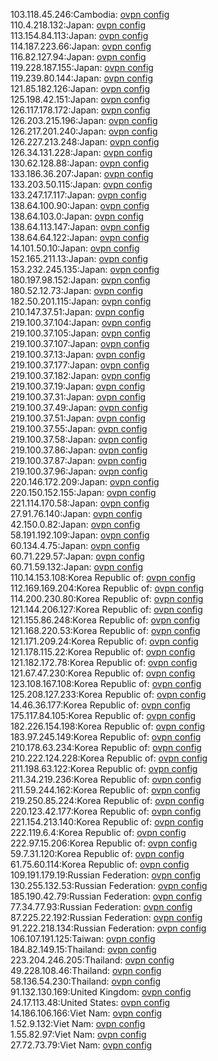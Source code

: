 103.118.45.246:Cambodia: [ovpn config](vpn/103_118_45_246.ovpn)  
110.4.218.132:Japan: [ovpn config](vpn/110_4_218_132.ovpn)  
113.154.84.113:Japan: [ovpn config](vpn/113_154_84_113.ovpn)  
114.187.223.66:Japan: [ovpn config](vpn/114_187_223_66.ovpn)  
116.82.127.94:Japan: [ovpn config](vpn/116_82_127_94.ovpn)  
119.228.187.155:Japan: [ovpn config](vpn/119_228_187_155.ovpn)  
119.239.80.144:Japan: [ovpn config](vpn/119_239_80_144.ovpn)  
121.85.182.126:Japan: [ovpn config](vpn/121_85_182_126.ovpn)  
125.198.42.151:Japan: [ovpn config](vpn/125_198_42_151.ovpn)  
126.117.178.172:Japan: [ovpn config](vpn/126_117_178_172.ovpn)  
126.203.215.196:Japan: [ovpn config](vpn/126_203_215_196.ovpn)  
126.217.201.240:Japan: [ovpn config](vpn/126_217_201_240.ovpn)  
126.227.213.248:Japan: [ovpn config](vpn/126_227_213_248.ovpn)  
126.34.131.228:Japan: [ovpn config](vpn/126_34_131_228.ovpn)  
130.62.128.88:Japan: [ovpn config](vpn/130_62_128_88.ovpn)  
133.186.36.207:Japan: [ovpn config](vpn/133_186_36_207.ovpn)  
133.203.50.115:Japan: [ovpn config](vpn/133_203_50_115.ovpn)  
133.247.17.117:Japan: [ovpn config](vpn/133_247_17_117.ovpn)  
138.64.100.90:Japan: [ovpn config](vpn/138_64_100_90.ovpn)  
138.64.103.0:Japan: [ovpn config](vpn/138_64_103_0.ovpn)  
138.64.113.147:Japan: [ovpn config](vpn/138_64_113_147.ovpn)  
138.64.64.122:Japan: [ovpn config](vpn/138_64_64_122.ovpn)  
14.101.50.10:Japan: [ovpn config](vpn/14_101_50_10.ovpn)  
152.165.211.13:Japan: [ovpn config](vpn/152_165_211_13.ovpn)  
153.232.245.135:Japan: [ovpn config](vpn/153_232_245_135.ovpn)  
180.197.98.152:Japan: [ovpn config](vpn/180_197_98_152.ovpn)  
180.52.12.73:Japan: [ovpn config](vpn/180_52_12_73.ovpn)  
182.50.201.115:Japan: [ovpn config](vpn/182_50_201_115.ovpn)  
210.147.37.51:Japan: [ovpn config](vpn/210_147_37_51.ovpn)  
219.100.37.104:Japan: [ovpn config](vpn/219_100_37_104.ovpn)  
219.100.37.105:Japan: [ovpn config](vpn/219_100_37_105.ovpn)  
219.100.37.107:Japan: [ovpn config](vpn/219_100_37_107.ovpn)  
219.100.37.13:Japan: [ovpn config](vpn/219_100_37_13.ovpn)  
219.100.37.177:Japan: [ovpn config](vpn/219_100_37_177.ovpn)  
219.100.37.182:Japan: [ovpn config](vpn/219_100_37_182.ovpn)  
219.100.37.19:Japan: [ovpn config](vpn/219_100_37_19.ovpn)  
219.100.37.31:Japan: [ovpn config](vpn/219_100_37_31.ovpn)  
219.100.37.49:Japan: [ovpn config](vpn/219_100_37_49.ovpn)  
219.100.37.51:Japan: [ovpn config](vpn/219_100_37_51.ovpn)  
219.100.37.55:Japan: [ovpn config](vpn/219_100_37_55.ovpn)  
219.100.37.58:Japan: [ovpn config](vpn/219_100_37_58.ovpn)  
219.100.37.86:Japan: [ovpn config](vpn/219_100_37_86.ovpn)  
219.100.37.87:Japan: [ovpn config](vpn/219_100_37_87.ovpn)  
219.100.37.96:Japan: [ovpn config](vpn/219_100_37_96.ovpn)  
220.146.172.209:Japan: [ovpn config](vpn/220_146_172_209.ovpn)  
220.150.152.155:Japan: [ovpn config](vpn/220_150_152_155.ovpn)  
221.114.170.58:Japan: [ovpn config](vpn/221_114_170_58.ovpn)  
27.91.76.140:Japan: [ovpn config](vpn/27_91_76_140.ovpn)  
42.150.0.82:Japan: [ovpn config](vpn/42_150_0_82.ovpn)  
58.191.192.109:Japan: [ovpn config](vpn/58_191_192_109.ovpn)  
60.134.4.75:Japan: [ovpn config](vpn/60_134_4_75.ovpn)  
60.71.229.57:Japan: [ovpn config](vpn/60_71_229_57.ovpn)  
60.71.59.132:Japan: [ovpn config](vpn/60_71_59_132.ovpn)  
110.14.153.108:Korea Republic of: [ovpn config](vpn/110_14_153_108.ovpn)  
112.169.169.204:Korea Republic of: [ovpn config](vpn/112_169_169_204.ovpn)  
114.200.230.80:Korea Republic of: [ovpn config](vpn/114_200_230_80.ovpn)  
121.144.206.127:Korea Republic of: [ovpn config](vpn/121_144_206_127.ovpn)  
121.155.86.248:Korea Republic of: [ovpn config](vpn/121_155_86_248.ovpn)  
121.168.220.53:Korea Republic of: [ovpn config](vpn/121_168_220_53.ovpn)  
121.171.209.24:Korea Republic of: [ovpn config](vpn/121_171_209_24.ovpn)  
121.178.115.22:Korea Republic of: [ovpn config](vpn/121_178_115_22.ovpn)  
121.182.172.78:Korea Republic of: [ovpn config](vpn/121_182_172_78.ovpn)  
121.67.47.230:Korea Republic of: [ovpn config](vpn/121_67_47_230.ovpn)  
123.108.167.108:Korea Republic of: [ovpn config](vpn/123_108_167_108.ovpn)  
125.208.127.233:Korea Republic of: [ovpn config](vpn/125_208_127_233.ovpn)  
14.46.36.177:Korea Republic of: [ovpn config](vpn/14_46_36_177.ovpn)  
175.117.84.105:Korea Republic of: [ovpn config](vpn/175_117_84_105.ovpn)  
182.226.154.198:Korea Republic of: [ovpn config](vpn/182_226_154_198.ovpn)  
183.97.245.149:Korea Republic of: [ovpn config](vpn/183_97_245_149.ovpn)  
210.178.63.234:Korea Republic of: [ovpn config](vpn/210_178_63_234.ovpn)  
210.222.124.228:Korea Republic of: [ovpn config](vpn/210_222_124_228.ovpn)  
211.198.63.122:Korea Republic of: [ovpn config](vpn/211_198_63_122.ovpn)  
211.34.219.236:Korea Republic of: [ovpn config](vpn/211_34_219_236.ovpn)  
211.59.244.162:Korea Republic of: [ovpn config](vpn/211_59_244_162.ovpn)  
219.250.85.224:Korea Republic of: [ovpn config](vpn/219_250_85_224.ovpn)  
220.123.42.177:Korea Republic of: [ovpn config](vpn/220_123_42_177.ovpn)  
221.154.213.140:Korea Republic of: [ovpn config](vpn/221_154_213_140.ovpn)  
222.119.6.4:Korea Republic of: [ovpn config](vpn/222_119_6_4.ovpn)  
222.97.15.206:Korea Republic of: [ovpn config](vpn/222_97_15_206.ovpn)  
59.7.31.120:Korea Republic of: [ovpn config](vpn/59_7_31_120.ovpn)  
61.75.60.114:Korea Republic of: [ovpn config](vpn/61_75_60_114.ovpn)  
109.191.179.19:Russian Federation: [ovpn config](vpn/109_191_179_19.ovpn)  
130.255.132.53:Russian Federation: [ovpn config](vpn/130_255_132_53.ovpn)  
185.190.42.79:Russian Federation: [ovpn config](vpn/185_190_42_79.ovpn)  
77.34.77.93:Russian Federation: [ovpn config](vpn/77_34_77_93.ovpn)  
87.225.22.192:Russian Federation: [ovpn config](vpn/87_225_22_192.ovpn)  
91.222.218.134:Russian Federation: [ovpn config](vpn/91_222_218_134.ovpn)  
106.107.191.125:Taiwan: [ovpn config](vpn/106_107_191_125.ovpn)  
184.82.149.15:Thailand: [ovpn config](vpn/184_82_149_15.ovpn)  
223.204.246.205:Thailand: [ovpn config](vpn/223_204_246_205.ovpn)  
49.228.108.46:Thailand: [ovpn config](vpn/49_228_108_46.ovpn)  
58.136.54.230:Thailand: [ovpn config](vpn/58_136_54_230.ovpn)  
91.132.130.169:United Kingdom: [ovpn config](vpn/91_132_130_169.ovpn)  
24.17.113.48:United States: [ovpn config](vpn/24_17_113_48.ovpn)  
14.186.106.166:Viet Nam: [ovpn config](vpn/14_186_106_166.ovpn)  
1.52.9.132:Viet Nam: [ovpn config](vpn/1_52_9_132.ovpn)  
1.55.82.97:Viet Nam: [ovpn config](vpn/1_55_82_97.ovpn)  
27.72.73.79:Viet Nam: [ovpn config](vpn/27_72_73_79.ovpn)  
